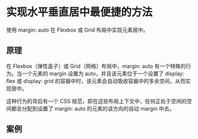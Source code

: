# 实现水平垂直居中最便捷的方法

使用 margin: auto 在 Flexbox 或 Grid 布局中实现元素居中。

## 原理

在 Flexbox（弹性盒子）或 Grid（网格）布局中，margin: auto 有一个特殊的行为。当一个元素的 margin 设置为 auto，并且该元素位于一个设置了 display: flex 或 display: grid 的容器中时，该元素会自动吸收容器中的多余空间，从而实现居中。

这种行为的背后有一个 CSS 规范，即在这些布局上下文中，任何正处于空闲的空间都会分配到设置了 margin: auto 的元素的该方向的自动 margin 中去。

## 案例

<CodePen :id="'LYMZPxO'" title="实现水平垂直居中最便捷的方法" />
